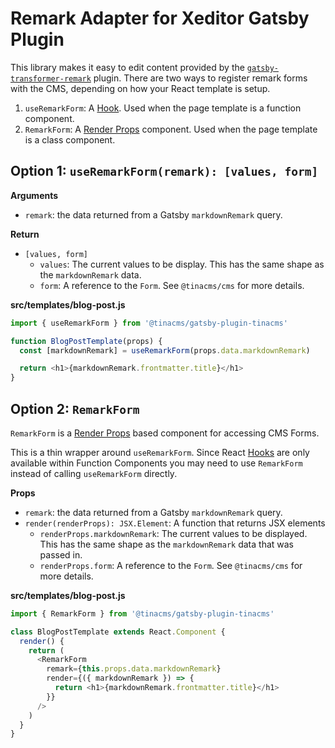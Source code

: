 # Remark Adapter for Xeditor Gatsby Plugin

This library makes it easy to edit content provided by the [`gatsby-transformer-remark`](https://github.com/gatsbyjs/gatsby/tree/master/packages/gatsby-transformer-remark) plugin. There are two ways to register remark forms with the CMS, depending on how your React template is setup.

1. `useRemarkForm`: A [Hook](https://reactjs.org/docs/hooks-intro.html). Used when the page template is a function component.
1. `RemarkForm`: A [Render Props](https://reactjs.org/docs/render-props.html#use-render-props-for-cross-cutting-concerns) component. Used when the page template is a class component.

## Option 1: `useRemarkForm(remark): [values, form]`

**Arguments**

- `remark`: the data returned from a Gatsby `markdownRemark` query.

**Return**

- `[values, form]`
  - `values`: The current values to be display. This has the same shape as the `markdownRemark` data.
  - `form`: A reference to the `Form`. See `@tinacms/cms` for more details.

**src/templates/blog-post.js**

```javascript
import { useRemarkForm } from '@tinacms/gatsby-plugin-tinacms'

function BlogPostTemplate(props) {
  const [markdownRemark] = useRemarkForm(props.data.markdownRemark)

  return <h1>{markdownRemark.frontmatter.title}</h1>
}
```

## Option 2: `RemarkForm`

`RemarkForm` is a [Render Props](https://reactjs.org/docs/render-props.html#use-render-props-for-cross-cutting-concerns) based component for accessing CMS Forms.

This is a thin wrapper around `useRemarkForm`. Since React [Hooks](https://reactjs.org/docs/hooks-intro.html) are only available within Function Components you may need to use `RemarkForm` instead of calling `useRemarkForm` directly.

**Props**

- `remark`: the data returned from a Gatsby `markdownRemark` query.
- `render(renderProps): JSX.Element`: A function that returns JSX elements
  - `renderProps.markdownRemark`: The current values to be displayed. This has the same shape as the `markdownRemark` data that was passed in.
  - `renderProps.form`: A reference to the `Form`. See `@tinacms/cms` for more details.

**src/templates/blog-post.js**

```javascript
import { RemarkForm } from '@tinacms/gatsby-plugin-tinacms'

class BlogPostTemplate extends React.Component {
  render() {
    return (
      <RemarkForm
        remark={this.props.data.markdownRemark}
        render={({ markdownRemark }) => {
          return <h1>{markdownRemark.frontmatter.title}</h1>
        }}
      />
    )
  }
}
```
